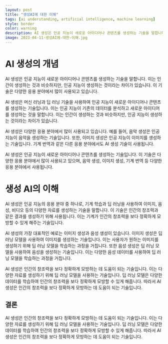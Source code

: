 ```yaml
---
layout: post
title: "생성AI에 대한 이해"
tags: [ai understanding, artificial intelligence, machine learning]
style: border
color: warning
description: AI 생성은 인공 지능이 새로운 아이디어나 콘텐츠를 생성하는 기술을 말합니다. 이는 인간이 생성하는 것과 비슷하지만, 인공 지능이 생성하는 것이라는 차이가 있습니다.
image: 2023-04-11-생성AI에-대한-이해.jpg
---
```

# AI 생성의 개념

AI 생성은 인공 지능이 새로운 아이디어나 콘텐츠를 생성하는 기술을 말합니다. 이는 인간이 생성하는 것과 비슷하지만, 인공 지능이 생성하는 것이라는 차이가 있습니다. 이 기술은 다양한 응용 분야에서 많이 사용되고 있습니다.

AI 생성은 머신 러닝과 딥 러닝 기술을 사용하여 인공 지능이 새로운 아이디어나 콘텐츠를 생성하는 기술입니다. 이는 인공 지능이 기존의 데이터를 분석하고 새로운 아이디어를 생성하는 것을 말합니다. 이는 인간이 생성하는 것과 비슷하지만, 인공 지능이 생성하는 것이라는 차이가 있습니다.

AI 생성은 다양한 응용 분야에서 많이 사용되고 있습니다. 예를 들어, 음악 생성은 인공 지능이 음악을 생성하는 기술입니다. 또한, 이미지 생성은 인공 지능이 이미지를 생성하는 기술입니다. 기계 번역과 같은 다른 응용 분야에서도 AI 생성 기술이 사용됩니다.

AI 생성은 인공 지능이 새로운 아이디어나 콘텐츠를 생성하는 기술입니다. 이 기술은 다양한 응용 분야에서 많이 사용되고 있으며, 음악 생성, 이미지 생성, 기계 번역 등 다양한 응용 분야에서 사용됩니다.
# 생성 AI의 이해

AI 생성은 인공 지능의 응용 분야 중 하나로, 기계 학습과 딥 러닝을 사용하여 이미지, 음성, 비디오 등의 다양한 자료를 생성하는 기술을 말합니다. 이 기술은 인간의 창조력과 같은 결과를 생성하기 위해 사용됩니다. 이는 기계가 인간의 창조력을 보다 정확하게 모방할 수 있게 해주는 기술입니다.

AI 생성의 가장 대표적인 예로는 이미지 생성과 음성 생성이 있습니다. 이미지 생성은 딥 러닝 모델을 사용하여 이미지를 생성하는 기술입니다. 이는 사용자가 원하는 이미지를 생성하기 위해 딥 러닝 모델을 학습하는 과정을 거칩니다. 또한 음성 생성은 딥 러닝 모델을 사용하여 음성을 생성하는 기술입니다. 이는 다양한 음성 데이터를 사용하여 딥 러닝 모델을 학습하는 과정을 거칩니다.

AI 생성은 인간의 창조력을 보다 정확하게 모방하는 데 도움이 되는 기술입니다. 이는 다양한 자료를 생성하기 위해 딥 러닝 모델을 사용하는 기술입니다. 딥 러닝 모델은 다양한 데이터를 학습하여 인간의 창조력을 보다 정확하게 모방할 수 있게 해줍니다. 따라서 AI 생성은 인간의 창조력을 보다 정확하게 모방하는 데 도움이 되는 기술입니다.

## 결론

AI 생성은 인간의 창조력을 보다 정확하게 모방하는 데 도움이 되는 기술입니다. 이는 다양한 자료를 생성하기 위해 딥 러닝 모델을 사용하는 기술입니다. 딥 러닝 모델은 다양한 데이터를 학습하여 인간의 창조력을 보다 정확하게 모방할 수 있게 해줍니다. 따라서 AI 생성은 인간의 창조력을 보다 정확하게 모방하는 데 도움이 되는 기술입니다.

